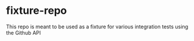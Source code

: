 # fixture-repo
This repo is meant to be used as a fixture for various integration tests using the Github API
